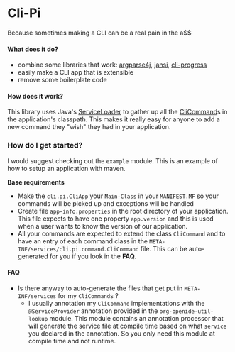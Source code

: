 # Cli-Pi
Because sometimes making a CLI can be a real pain in the a$$

#### What does it do?
 - combine some libraries that work: [argparse4j][3], [jansi][4], [cli-progress][5]
 - easily make a CLI app that is extensible
 - remove some boilerplate code

#### How does it work?
This library uses Java's [ServiceLoader][1] to gather up all the [CliCommand][2]s in the application's classpath.
This makes it really easy for anyone to add a new command they "wish" they had in your application.

### How do I get started?
I would suggest checking out the `example` module. This is an example of how to setup an application with maven.

**Base requirements**
 - Make the `cli.pi.CliApp` your `Main-Class` in your `MANIFEST.MF` so your commands will be picked up and exceptions will be handled
 - Create file `app-info.properties` in the root directory of your application. This file expects to have one property `app.version`
 and this is used when a user wants to know the version of our application.
 - All your commands are expected to extend the class `CliCommand` and to have an entry of each command class
    in the `META-INF/services/cli.pi.command.CliCommand` file. This can be auto-generated for you if you look in the **FAQ**.

#### FAQ
 - Is there anyway to auto-generate the files that get put in `META-INF/services` for my `CliCommand`s ?
    - I usually annotation my `CliCommand` implementations with the `@ServiceProvider` annotation provided in the `org-openide-util-lookup` module.
     This module contains an annotation processor that will generate the service file at compile time based on what `service` you declared in the annotation.
     So you only need this module at compile time and not runtime.

[1]: https://docs.oracle.com/javase/7/docs/api/java/util/ServiceLoader.html "serviceloader"
[2]: https://github.com/born2snipe/cli-pi/blob/master/src/main/java/cli/pi/command/CliCommand.java "cli-command"
[3]: http://argparse4j.sourceforge.net "argparse4j"
[4]: https://github.com/fusesource/jansi "jansi"
[5]: https://github.com/born2snipe/cli-progress "cli-progress"

